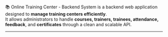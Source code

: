 📚 Online Training Center - Backend System
is a backend web application designed to **manage training centers efficiently**.  
It allows administrators to handle **courses, trainers, trainees, attendance, feedback**, and **certificates** through a clean and scalable API.

---
